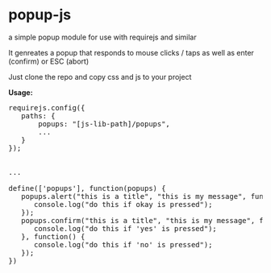 # popup-js
a simple popup module for use with requirejs and similar

It genreates a popup that responds to mouse clicks / taps as well as enter (confirm) or ESC (abort)

Just clone the repo and copy css and js to your project

**Usage:**

<pre>
requirejs.config({
   paths: {
       popups: "[js-lib-path]/popups",
       ...
   }
});


...

define(['popups'], function(popups) {
   popups.alert("this is a title", "this is my message", function() {
      console.log("do this if okay is pressed");
   });
   popups.confirm("this is a title", "this is my message", function() {
      console.log("do this if 'yes' is pressed");
   }, function() {
      console.log("do this if 'no' is pressed");
   });
})
</pre>